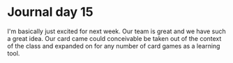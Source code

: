 # Journal day 15

I'm basically just excited for next week. Our team is great and we have such a great idea. Our card came could conceivable be taken out of the context of the class and expanded on for any number of card games as a learning tool.
